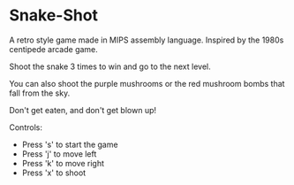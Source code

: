# Snake-Shot

A retro style game made in MIPS assembly language. Inspired by the 1980s centipede arcade game.



Shoot the snake 3 times to win and go to the next level.

You can also shoot the purple mushrooms or the red mushroom bombs that fall from the sky.

Don't get eaten, and don't get blown up!

Controls:
- Press 's' to start the game
- Press 'j' to move left
- Press 'k' to move right
- Press 'x' to shoot

